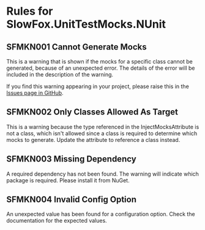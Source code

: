﻿# Rules for SlowFox.UnitTestMocks.NUnit

## SFMKN001 Cannot Generate Mocks

This is a warning that is shown if the mocks for a specific class cannot be generated, because of an unexpected error.  The details of the error will be included in the description of the warning.

If you find this warning appearing in your project, please raise this in the [Issues page in GitHub](https://github.com/Bungalow64/SlowFox/issues).

## SFMKN002 Only Classes Allowed As Target

This is a warning because the type referenced in the InjectMocksAttribute is not a class, which isn't allowed since a class is required to determine which mocks to generate.  Update the attribute to reference a class instead.

## SFMKN003 Missing Dependency

A required dependency has not been found.  The warning will indicate which package is required.  Please install it from NuGet.

## SFMKN004 Invalid Config Option

An unexpected value has been found for a configuration option.  Check the documentation for the expected values.

